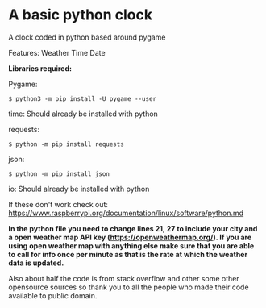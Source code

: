 # A basic python clock
A clock coded in python based around pygame

Features:
Weather
Time
Date

**Libraries required:**

Pygame:
```console
$ python3 -m pip install -U pygame --user
```

time:
Should already be installed with python

requests:
```console
$ python -m pip install requests
```

json:
```console
$ python -m pip install json
```

io:
Should already be installed with python

If these don't work check out: https://www.raspberrypi.org/documentation/linux/software/python.md

**In the python file you need to change lines 21, 27 to include your city and a open weather map API key (https://openweathermap.org/). If you are using open weather map with anything else make sure that you are able to call for info once per minute as that is the rate at which the weather data is updated.**

Also about half the code is from stack overflow and other some other opensource sources so thank you to all the people who made their code available to public domain.
